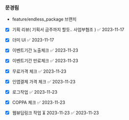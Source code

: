 
### 문경림

- feature/endless_package 브랜치

- [x] 기획 리뷰( 기획서 금주까지 할듯.. 사업부협조 ) ✅ 2023-11-17
- [x] 더미 UI ✅ 2023-11-17
- [x] 이벤트기간 노출체크 ✅ 2023-11-23
- [x] 이벤트기간 만료체크 ✅ 2023-11-23
- [x] 무료가격 체크 ✅ 2023-11-23
- [x] 인앱결제 가격 체크 ✅ 2023-11-23
- [x] 로그작업 ✅ 2023-11-23
- [x] COPPA 체크 ✅ 2023-11-23
- [x] 웹뷰딥링크 작업 ⏳ 2023-11-23 ✅ 2023-11-23

